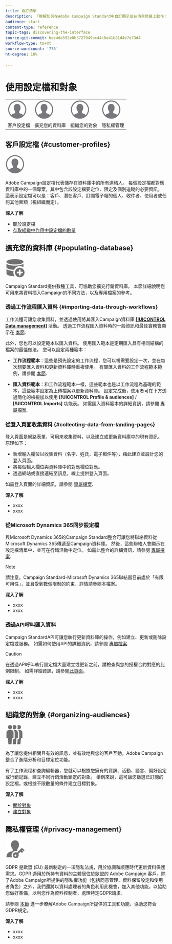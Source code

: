 ```yaml
---
title: 自訂清單
description: 「瞭解如何在Adobe Campaign Standard中自訂顯示並在清單熒幕上動作：排序、篩選、刪除或複製元素。 清單畫面會顯示一或多個指定資源的元素。」
audience: start
content-type: reference
topic-tags: discovering-the-interface
source-git-commit: bee4da592e0b3727949bc44c6e41b81d4e7e73d4
workflow-type: tm+mt
source-wordcount: '776'
ht-degree: 10%

---
```



# 使用設定檔和對象

<table>
<tr>
    <td valign="top">
        <a href="../../start/using/work-with-audiences.md"><img width="60px" alt="條件" src="assets/icon_profile.svg"/></a>
    </td>
    <td valign="top">
        <a href="../../api/using/creating-a-service.md"><img width="60px" alt="條件" src="assets/icon_profile.svg"/></a>
    </td>
    <td valign="top">
        <a href="../../api/using/interacting-with-custom-resources.md"><img width="60px" alt="條件" src="assets/icon_profile.svg"/></a>
    </td>
    <td valign="top">
        <a href="../../api/using/interacting-with-marketing-history.md"><img width="60px" alt="條件" src="assets/icon_profile.svg"/></a>
    </td>
</tr>
<tr>
<td>客戶設定檔</td>
<td>擴充您的資料庫</td>
<td>組織您的對象</td>
<td>隱私權管理</td>
</tr>
</table>

## 客戶設定檔 {#customer-profiles}

<img width="60px" alt="條件" src="assets/icon_profile.svg"/>

Adobe Campaign設定檔代表儲存在資料庫中的所有連絡人。 每個設定檔都對應資料庫中的一個專案，其中包含該設定檔要定位、限定及個別追蹤的必要資訊。 這表示設定檔可以是：客戶、潛在客戶、訂閱電子報的個人、收件者、使用者或任何其他面額（視組織而定）。

**深入了解**

* [關於設定檔](../../audiences/using/about-profiles.md)
* [存取組織中作用中設定檔的數量](../../audiences/using/active-profiles.md)

## 擴充您的資料庫 {#populating-database}

<img width="60px" alt="條件" src="assets/icon_populate.svg"/>

Campaign Standard提供數種工具，可協助您擴充行銷資料庫。 本節詳細說明您可用來將資料插入Campaign的不同方法，以及專用檔案的參考。

### 透過工作流程匯入資料 {#importing-data-through-workflows}

工作流程可讓您收集資料，並透過使用將其匯入Campaign資料庫 [**[!UICONTROL Data management]**](../../automating/using/about-data-management-activities.md) 活動。 透過工作流程匯入資料時的一般資訊和最佳實務會顯示在 [本節](../../automating/using/about-data-import-and-export.md).

此外，您也可以設定範本以匯入資料。 使用匯入範本是定期匯入具有相同結構的檔案的最佳做法。 您可以設定兩種範本：

* **工作流程範本**：這些是預先設定的工作流程，您可以視需要設定一次，並在每次想要匯入資料和更新資料庫時重複使用。 有關匯入資料的工作流程範本範例，請參閱 [本節](../../automating/using/creating-import-workflow-templates.md).

* **匯入資料範本**：和工作流程範本一樣，這些範本也是以工作流程為基礎的範本，這些範本設定為上傳檔案以更新資料庫。 設定完成後，使用者可在下方透過簡化的檢視加以使用 **[!UICONTROL Profile & audiences]** / **[!UICONTROL Imports]** 功能表。 如需匯入資料範本的詳細資訊，請參閱 [專屬檔案](../../automating/using/importing-data-with-import-templates.md).

### 從登入頁面收集資料 {#collecting-data-from-landing-pages}

登入頁面是網路表單，可用來收集資料，以及建立或更新資料庫中的現有資訊。 原理如下：

* 新增輸入欄位以收集資料（名字、姓氏、電子郵件等），藉此建立並設計您的登入頁面。
* 將每個輸入欄位與資料庫中的對應欄位對應。
* 透過網站或直接連結至訊息，線上提供登入頁面。

如需登入頁面的詳細資訊，請參閱 [專屬檔案](../../channels/using/getting-started-with-landing-pages.md).

**深入了解**

* xxxx
* xxxx

### 從Microsoft Dynamics 365同步設定檔

與Microsoft Dynamics 365的Campaign Standard整合可讓您將聯絡資料從Microsoft Dynamics 365傳遞至Campaign資料庫。
然後，這些聯絡人會顯示在設定檔清單中，並可在行銷活動中定位。 如需此整合的詳細資訊，請參閱 [專屬檔案](../../integrating/using/d365-acs-get-started.md).

>[!NOTE]
>
>請注意，Campaign Standard-Microsoft Dynamics 365聯結器目前處於「有限可用性」，並且受到數個限制的約束，詳情請參閱本檔案。

**深入了解**

* xxxx
* xxxx

### 透過API呼叫匯入資料

Campaign StandardAPI可讓您執行更新資料庫的操作，例如建立、更新或刪除設定檔或服務。 如需如何使用API的詳細資訊，請參閱 [專屬檔案](../../api/using/get-started-apis.md).

>[!CAUTION]
>
>在透過API呼叫執行設定檔大量建立或更新之前，請檢查與您的授權合約對應的比例限制。 如需詳細資訊，請參閱[此頁面](https://helpx.adobe.com/legal/product-descriptions/campaign-standard.html#ITInfrastructureResourcesbyActiveProfilesTiers)。

**深入了解**

* xxxx
* xxxx

## 組織您的對象 {#organizing-audiences}

<img width="60px" alt="條件" src="assets/icon_audience.svg"/>

為了讓您提供相關且有效的訊息，並有效地與您的客戶互動，Adobe Campaign整合了進階分析和目標定位功能。

有了工作流程和查詢編輯器，您就可以根據您擁有的資訊、活動、語言、偏好設定或行銷記錄，建立不同行銷活動鎖定的對象。 舉例來說，這可讓您篩選已訂閱的設定檔，或根據不限數量的條件建立目標對象。

**深入了解**

* [關於對象](../../audiences/using/about-audiences.md)
* [建立對象](../../audiences/using/creating-audiences.md)

## 隱私權管理 {#privacy-management}

<img width="60px" alt="條件" src="assets/icon_privacy.svg"/>

GDPR 是歐盟 (EU) 最新制定的一項隱私法規，用於協調和順應時代更新資料保護需求。GDPR 適用於所持有資料的主體居住於歐盟的 Adobe Campaign 客戶。除了Adobe Campaign所提供的隱私權功能（包括同意管理、資料保留設定和使用者角色）之外，我們還將以資料處理者的角色利用此機會，加入其他功能，以協助您做好準備，以利您作為資料控制者，處理特定GDPR請求。

請參閱 [本節](../../start/using/privacy.md) 進一步瞭解Adobe Campaign所提供的工具和功能，協助您符合GDPR規定。

**深入了解**

* xxxx
* xxxx
